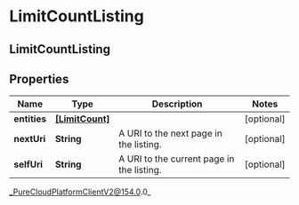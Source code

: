 # LimitCountListing

## LimitCountListing

## Properties

|Name | Type | Description | Notes|
|------------ | ------------- | ------------- | -------------|
| **entities** | [**[LimitCount]**](LimitCount) |  | [optional] |
| **nextUri** | **String** | A URI to the next page in the listing. | [optional] |
| **selfUri** | **String** | A URI to the current page in the listing. | [optional] |



_PureCloudPlatformClientV2@154.0.0_
